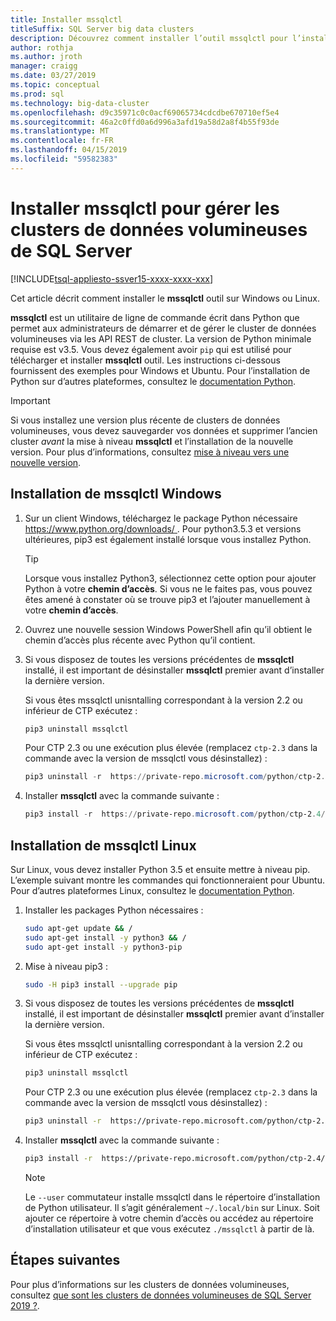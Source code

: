 ```yaml
---
title: Installer mssqlctl
titleSuffix: SQL Server big data clusters
description: Découvrez comment installer l’outil mssqlctl pour l’installation et la gestion des clusters de données volumineuses de SQL Server 2019 (version préliminaire).
author: rothja
ms.author: jroth
manager: craigg
ms.date: 03/27/2019
ms.topic: conceptual
ms.prod: sql
ms.technology: big-data-cluster
ms.openlocfilehash: d9c35971c0c0acf69065734cdcdbe670710ef5e4
ms.sourcegitcommit: 46a2c0ffd0a6d996a3afd19a58d2a8f4b55f93de
ms.translationtype: MT
ms.contentlocale: fr-FR
ms.lasthandoff: 04/15/2019
ms.locfileid: "59582383"
---
```

# <a name="install-mssqlctl-to-manage-sql-server-big-data-clusters"></a>Installer mssqlctl pour gérer les clusters de données volumineuses de SQL Server

[!INCLUDE[tsql-appliesto-ssver15-xxxx-xxxx-xxx](../includes/tsql-appliesto-ssver15-xxxx-xxxx-xxx.md)]

Cet article décrit comment installer le **mssqlctl** outil sur Windows ou Linux.

**mssqlctl** est un utilitaire de ligne de commande écrit dans Python que permet aux administrateurs de démarrer et de gérer le cluster de données volumineuses via les API REST de cluster. La version de Python minimale requise est v3.5. Vous devez également avoir `pip` qui est utilisé pour télécharger et installer **mssqlctl** outil. Les instructions ci-dessous fournissent des exemples pour Windows et Ubuntu. Pour l’installation de Python sur d’autres plateformes, consultez le [documentation Python](https://wiki.python.org/moin/BeginnersGuide/Download).

> [!IMPORTANT]
> Si vous installez une version plus récente de clusters de données volumineuses, vous devez sauvegarder vos données et supprimer l’ancien cluster *avant* la mise à niveau **mssqlctl** et l’installation de la nouvelle version. Pour plus d’informations, consultez [mise à niveau vers une nouvelle version](deployment-guidance.md#upgrade).

## <a id="windows"></a> Installation de mssqlctl Windows

1. Sur un client Windows, téléchargez le package Python nécessaire [ https://www.python.org/downloads/ ](https://www.python.org/downloads/). Pour python3.5.3 et versions ultérieures, pip3 est également installé lorsque vous installez Python. 

   > [!TIP] 
   > Lorsque vous installez Python3, sélectionnez cette option pour ajouter Python à votre **chemin d’accès**. Si vous ne le faites pas, vous pouvez êtes amené à constater où se trouve pip3 et l’ajouter manuellement à votre **chemin d’accès**.

1. Ouvrez une nouvelle session Windows PowerShell afin qu’il obtient le chemin d’accès plus récente avec Python qu’il contient.

1. Si vous disposez de toutes les versions précédentes de **mssqlctl** installé, il est important de désinstaller **mssqlctl** premier avant d’installer la dernière version.

   Si vous êtes mssqlctl unisntalling correspondant à la version 2.2 ou inférieur de CTP exécutez :

   ```powershell
   pip3 uninstall mssqlctl
   ```

   Pour CTP 2.3 ou une exécution plus élevée (remplacez `ctp-2.3` dans la commande avec la version de mssqlctl vous désinstallez) :

   ```powershell
   pip3 uninstall -r  https://private-repo.microsoft.com/python/ctp-2.3/mssqlctl/requirements.txt
   ```

1. Installer **mssqlctl** avec la commande suivante :

   ```powershell
   pip3 install -r  https://private-repo.microsoft.com/python/ctp-2.4/mssqlctl/requirements.txt
   ```

## <a id="linux"></a> Installation de mssqlctl Linux

Sur Linux, vous devez installer Python 3.5 et ensuite mettre à niveau pip. L’exemple suivant montre les commandes qui fonctionneraient pour Ubuntu. Pour d’autres plateformes Linux, consultez le [documentation Python](https://wiki.python.org/moin/BeginnersGuide/Download).

1. Installer les packages Python nécessaires :

   ```bash
   sudo apt-get update && /
   sudo apt-get install -y python3 && /
   sudo apt-get install -y python3-pip
   ```

1. Mise à niveau pip3 :

   ```bash
   sudo -H pip3 install --upgrade pip
   ```

1. Si vous disposez de toutes les versions précédentes de **mssqlctl** installé, il est important de désinstaller **mssqlctl** premier avant d’installer la dernière version.

   Si vous êtes mssqlctl unisntalling correspondant à la version 2.2 ou inférieur de CTP exécutez :

   ```bash
   pip3 uninstall mssqlctl
   ```

   Pour CTP 2.3 ou une exécution plus élevée (remplacez `ctp-2.3` dans la commande avec la version de mssqlctl vous désinstallez) :

   ```bash
   pip3 uninstall -r  https://private-repo.microsoft.com/python/ctp-2.3/mssqlctl/requirements.txt
   ```

1. Installer **mssqlctl** avec la commande suivante :

   ```bash
   pip3 install -r  https://private-repo.microsoft.com/python/ctp-2.4/mssqlctl/requirements.txt --user
   ```

   > [!NOTE]
   > Le `--user` commutateur installe mssqlctl dans le répertoire d’installation de Python utilisateur. Il s’agit généralement `~/.local/bin` sur Linux. Soit ajouter ce répertoire à votre chemin d’accès ou accédez au répertoire d’installation utilisateur et que vous exécutez `./mssqlctl` à partir de là.

## <a name="next-steps"></a>Étapes suivantes

Pour plus d’informations sur les clusters de données volumineuses, consultez [que sont les clusters de données volumineuses de SQL Server 2019 ?](big-data-cluster-overview.md).
